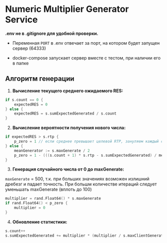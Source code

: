 # Numeric Multiplier Generator Service

**.env не в .gitignore для удобной проверки.**

- Переменная `PORT` в .env отвечает за порт, на котором будет запущен сервер (64333)

- docker-compose запускает сервер вместе с тестом, при наличии его в папке

## Алгоритм генерации

1. **Вычисление текущего среднего ожидаемого RES:**

```go
if s.count == 0 {
    expectedRES = 0
} else {
    expectedRES = s.sumExpectedGenerated / s.count
}
```

2. **Вычисление вероятности получения нового числа:** 
```go
if expectedRES > s.rtp {
    p_zero = 1 // если среднее превышает целевой RTP, зануляем каждый следующий мультипликатор
} else {
    meanGenerator := s.maxGenerate / 2
    p_zero = 1 - (((s.count + 1) * s.rtp - s.sumExpectedGenerated) / meanGenerator)
}
```

3. **Генерация случайного числа от 0 до maxGenerate:** 

`maxGenerate` = 500, т.к. при больших значениях возможен излишний дребезг и падает точность. При большм количестве итераций следует уменьшать maxGenerate (вплоть до 100)
```go
multiplier = rand.Float64() * s.maxGenerate
if rand.Float64() < p_zero {
    multiplier = 0
}
```

4. **Обновление статистики:** 
```go
s.count++
s.sumExpectedGenerated += multiplier * (multiplier / s.maxClientGenerate) / 2
```

